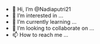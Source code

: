 - 👋 Hi, I’m @Nadiaputri21
- 👀 I’m interested in ...
- 🌱 I’m currently learning ...
- 💞️ I’m looking to collaborate on ...
- 📫 How to reach me ...

<!---
Nadiaputri21/Nadiaputri21 is a ✨ special ✨ repository because its `README.md` (this file) appears on your GitHub profile.
You can click the Preview lio take a look at your changes.
--->
